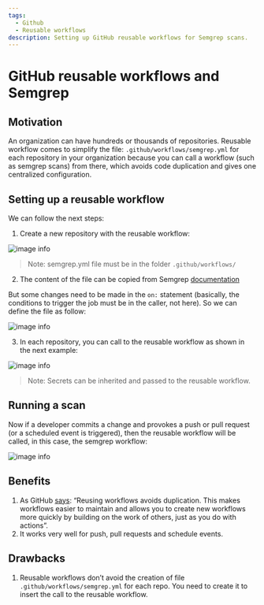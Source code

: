 ```yaml
---
tags:
  - Github
  - Reusable workflows
description: Setting up GitHub reusable workflows for Semgrep scans.
---
```


# GitHub reusable workflows and Semgrep

## Motivation

An organization can have hundreds or thousands of repositories. Reusable workflow comes to simplify the file: `.github/workflows/semgrep.yml` for each repository in your organization because you can call a workflow (such as semgrep scans) from there, which avoids code duplication and gives one centralized configuration.

## Setting up a reusable workflow

We can follow the next steps:

1. Create a new repository with the reusable workflow:

![image info](/img/kb/reusable-workflows-image-1.png)

> Note: semgrep.yml file must be in the folder `.github/workflows/`

2. The content of the file can be copied from Semgrep [documentation](https://semgrep.dev/docs/semgrep-ci/sample-ci-configs/#sample-github-actions-configuration-file)

But some changes need to be made in the `on:` statement (basically, the conditions to trigger the job must be in the caller, not here). So we can define the file as follow:

![image info](/img/kb/reusable-workflows-image-2.png)

3. In each repository, you can call to the reusable workflow as shown in the next example:

![image info](/img/kb/reusable-workflows-image-3.png)

> Note: Secrets can be inherited and passed to the reusable workflow.

## Running a scan

Now if a developer commits a change and provokes a push or pull request (or a scheduled event is triggered), then the reusable workflow will be called, in this case, the semgrep workflow:

![image info](/img/kb/reusable-workflows-image-4.png)

## Benefits

1. As GitHub [says](https://docs.github.com/en/actions/using-workflows/reusing-workflows#overview): “Reusing workflows avoids duplication. This makes workflows easier to maintain and allows you to create new workflows more quickly by building on the work of others, just as you do with actions”.
2. It works very well for push, pull requests and schedule events.
    
## Drawbacks

1. Reusable workflows don’t avoid the creation of file `.github/workflows/semgrep.yml` for each repo. You need to create it to insert the call to the reusable workflow.
